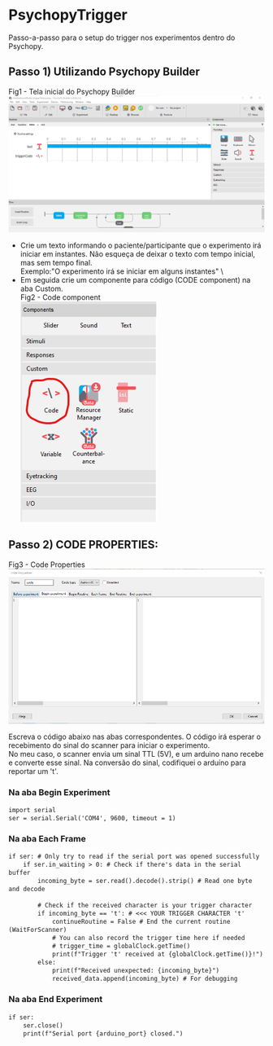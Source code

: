 # PsychopyTrigger
Passo-a-passo para o setup do trigger nos experimentos dentro do Psychopy.

## Passo 1) Utilizando Psychopy Builder
Fig1 - Tela inicial do Psychopy Builder \
![Psychopy Builder](https://github.com/icaroafoliveira/PsychopyTrigger/blob/main/tela1.png)
- Crie um texto informando o paciente/participante que o experimento irá iniciar em instantes. Não esqueça de deixar o texto com tempo inicial, mas sem tempo final. \
    Exemplo:"O experimento irá se iniciar em alguns instantes" \
- Em seguida crie um componente para código (CODE component) na aba Custom. \
  Fig2 - Code component \
![CODE COMPONENT](https://github.com/icaroafoliveira/PsychopyTrigger/blob/main/tela2(CODE_COMPONENT).png)

## Passo 2) CODE PROPERTIES:
Fig3 - Code Properties
![Psychopy Code Properties](https://github.com/icaroafoliveira/PsychopyTrigger/blob/main/tela3.png)

Escreva o código abaixo nas abas correspondentes. O código irá esperar o recebimento do sinal do scanner para iniciar o experimento.\
No meu caso, o scanner envia um sinal TTL (5V), e um arduino nano recebe e converte esse sinal. Na conversão do sinal, codifiquei o arduíno para reportar um 't'.

### Na aba **Begin Experiment**
```
import serial
ser = serial.Serial('COM4', 9600, timeout = 1)
```
### Na aba **Each Frame**
```
if ser: # Only try to read if the serial port was opened successfully
    if ser.in_waiting > 0: # Check if there's data in the serial buffer
        incoming_byte = ser.read().decode().strip() # Read one byte and decode

        # Check if the received character is your trigger character
        if incoming_byte == 't': # <<< YOUR TRIGGER CHARACTER 't'
            continueRoutine = False # End the current routine (WaitForScanner)
            # You can also record the trigger time here if needed
            # trigger_time = globalClock.getTime()
            print(f"Trigger 't' received at {globalClock.getTime()}!")
        else:
            print(f"Received unexpected: {incoming_byte}")
            received_data.append(incoming_byte) # For debugging
```
### Na aba **End Experiment**

```
if ser:
    ser.close()
    print(f"Serial port {arduino_port} closed.")
```

